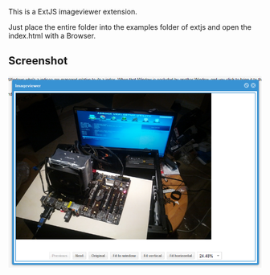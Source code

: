 This is a ExtJS imageviewer extension.

Just place the entire folder into the examples folder of extjs and open the index.html with a Browser.

Screenshot
----------
![The Imageviewer](/screenshot.png "The Imageviewer")
